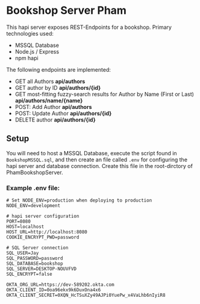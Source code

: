 # Bookshop Server Pham

This hapi server exposes REST-Endpoints for a bookshop. Primary technologies used:

* MSSQL Database
* Node.js / Express
* npm hapi

The following endpoints are implemented:

* GET all Authors **api/authors**
* GET author by ID **api/authors/{id}**
* GET most-fitting fuzzy-search results for Author by Name (First or Last) **api/authors/name/{name}**
* POST: Add Author **api/authors**
* POST: Update Author **api/authors/{id}**
* DELETE author **api/authors/{id}**

## Setup

You will need to host a MSSQL Database, execute the script found in `BookshopMSSQL.sql`, and then create an file called `.env` for configuring the hapi server and database connection. Create this file in the root-dirctory of PhamBookshopServer.

### Example .env file:

```dotenv
# Set NODE_ENV=production when deploying to production
NODE_ENV=development

# hapi server configuration
PORT=8080
HOST=localhost
HOST_URL=http://localhost:8080
COOKIE_ENCRYPT_PWD=password

# SQL Server connection
SQL_USER=Jay
SQL_PASSWORD=password
SQL_DATABASE=bookshop
SQL_SERVER=DESKTOP-NOUVFVD
SQL_ENCRYPT=false

OKTA_ORG_URL=https://dev-589202.okta.com
OKTA_CLIENT_ID=0oa96ekx9k6DuxOna4x6
OKTA_CLIENT_SECRET=0XQN_HcTSuXZy49AJPi0YuePw_x4VaLhb6nIyiR8

```
